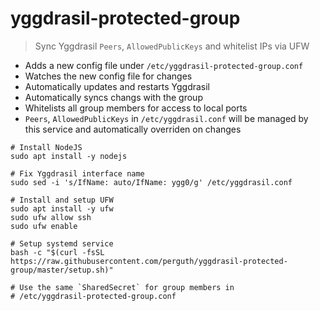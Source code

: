 # yggdrasil-protected-group

> Sync Yggdrasil `Peers`, `AllowedPublicKeys` and whitelist IPs via UFW

- Adds a new config file under `/etc/yggdrasil-protected-group.conf`
- Watches the new config file for changes
- Automatically updates and restarts Yggdrasil
- Automatically syncs changs with the group
- Whitelists all group members for access to local ports
- `Peers`, `AllowedPublicKeys` in `/etc/yggdrasil.conf` will be managed by this service and automatically overriden on changes

```
# Install NodeJS
sudo apt install -y nodejs

# Fix Yggdrasil interface name
sudo sed -i 's/IfName: auto/IfName: ygg0/g' /etc/yggdrasil.conf

# Install and setup UFW
sudo apt install -y ufw
sudo ufw allow ssh
sudo ufw enable

# Setup systemd service
bash -c "$(curl -fsSL https://raw.githubusercontent.com/perguth/yggdrasil-protected-group/master/setup.sh)"

# Use the same `SharedSecret` for group members in
# /etc/yggdrasil-protected-group.conf
```
